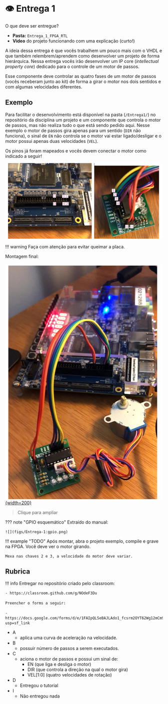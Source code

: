 #  👁 Entrega 1

O que deve ser entregue?

- **Pasta:** `Entrega_1_FPGA_RTL`
- **Vídeo** do projeto funcionando com uma explicação (curto!)

A ideia dessa entrega é que vocês trabalhem um pouco mais com o VHDL e que também relembrem/aprendem como desenvolver um projeto de forma hierárquica. Nessa entrega vocês irão desenvolver um IP core (*intellectual property core*) dedicado para o controle de um motor de passos.

Esse componente deve controlar as quatro fases de um motor de passos (vocês receberam junto ao kit) de forma a girar o motor nos dois sentidos e com algumas velocidades diferentes.

## Exemplo

Para facilitar o desenvolvimento está disponível na pasta (`/Entrega1/`) no repositório da disciplina um projeto e um componente que controla o motor de passos, mas não realiza tudo o que está sendo pedido aqui. Nesse exemplo o motor de passos gira apenas para um sentido (`DIR` não funciona), o sinal de `EN` não controla se o motor vai estar ligado/desligar e o motor possui apenas duas velocidades (`VEL`).

Os pinos já foram mapeados e vocês devem conectar o motor como indicado a seguir!

![](figs/Entrega-1:montagem.png)

!!! warning
    Faça com atenção para evitar queimar a placa.

Montagem final:

[![](figs/Entrega-1:montagem2.png){width=200}](figs/Entrega-1:montagem2.png)

>  Clique para ampliar

??? note "GPIO esquemático"
    Extraído do manual:

    ![](figs/Entrega-1:gpio.png)

!!! example "TODO"
    Após montar, abra o projeto exemplo, compile e grave na FPGA. Você deve ver o motor girando.
    
    Mexa nas chaves 2 e 3, a velocidade do motor deve variar.

## Rubrica

!!! info
    Entregar no repositório criado pelo classroom:
    
    - https://classroom.github.com/g/NOdeF3Du

    Preencher o forms a seguir:
    
    - https://docs.google.com/forms/d/e/1FAIpQLSeBAJLAdo1_fcsrm2OYT62Wg12mCm96gUCrq4oHbjqUM46yGA/viewform?usp=sf_link

- A
    - aplica uma curva de aceleração na velocidade.
- B 
    - possuir número de passos a serem executados.
- C
    - aciona o motor de passos e possui um sinal de: 
        - EN (que liga e desliga o motor)
        - DIR (que controla a direção na qual o motor gira)
        - VEL[1:0] (quatro velocidades de rotação)
- D 
    - Entregou o tutorial
- I
    - Não entregou nada
